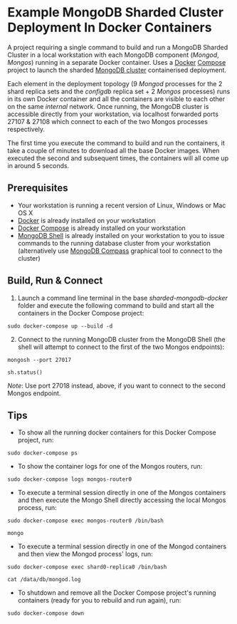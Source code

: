 # Example MongoDB Sharded Cluster Deployment In Docker Containers

A project requiring a single command to build and run a MongoDB Sharded Cluster in a local workstation with each MongoDB component (_Mongod_, _Mongos_) running in a separate Docker container. Uses a [Docker](https://docs.docker.com/) [Compose](https://docs.docker.com/compose/overview/) project to launch the sharded [MongoDB cluster](https://docs.mongodb.com/manual/sharding/) containerised deployment.

Each element in the deployment topology (9 _Mongod_ processes for the 2 shard replica sets and the _configdb_ replica set + 2 _Mongos_ processes) runs in its own Docker container and all the containers are visible to each other on the same _internal_ network. Once running, the MongoDB cluster is accessible directly from your workstation, via localhost forwarded ports 27107 & 27108 which connect to each of the two Mongos processes respectively.

The first time you execute the command to build and run the containers, it take a couple of minutes to download all the base Docker images. When executed the second and subsequent times, the containers will all come up in around 5 seconds.

## Prerequisites
* Your workstation is running a recent version of Linux, Windows or Mac OS X
* [Docker](https://docs.docker.com/install/) is already installed on your workstation
* [Docker Compose](https://docs.docker.com/compose/install/) is already installed on your workstation
* [MongoDB Shell](https://docs.mongodb.com/mongodb-shell/install/) is already installed on your workstation to you to issue commands to the running database cluster from your workstation (alternatively use [MongoDB Compass](https://docs.mongodb.com/compass/current/install/) graphical tool to connect to the cluster)

## Build, Run & Connect
1. Launch a command line terminal in the base _sharded-mongodb-docker_ folder and execute the following command to build and start all the containers in the Docker Compose project:
```
sudo docker-compose up --build -d
```
2. Connect to the running MongoDB cluster from the MongoDB Shell (the shell will attempt to connect to the first of the two Mongos endpoints):
```
mongosh --port 27017

sh.status()
```
_Note_: Use port 27018 instead, above, if you want to connect to the second Mongos endpoint.

## Tips

* To show all the running docker containers for this Docker Compose project, run:
```
sudo docker-compose ps
```
* To show the container logs for one of the Mongos routers, run:
```
sudo docker-compose logs mongos-router0
```
* To execute a terminal session directly in one of the Mongos containers and then execute the Mongo Shell directly accessing the local Mongos process, run:
```
sudo docker-compose exec mongos-router0 /bin/bash

mongo
```
* To execute a terminal session directly in one of the Mongod containers and then view the Mongod process' logs, run:
```
sudo docker-compose exec shard0-replica0 /bin/bash

cat /data/db/mongod.log
```
* To shutdown and remove all the Docker Compose project's running containers (ready for you to rebuild and run again), run:
```
sudo docker-compose down
```

